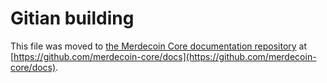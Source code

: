Gitian building
================

This file was moved to [the Merdecoin Core documentation repository](https://github.com/merdecoin-core/docs/blob/master/gitian-building.md) at [https://github.com/merdecoin-core/docs](https://github.com/merdecoin-core/docs).
